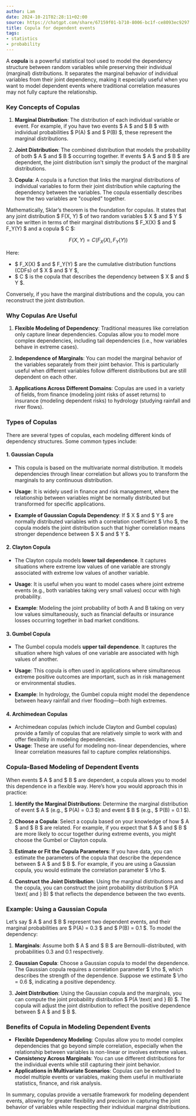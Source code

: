 ```yaml
---
author: Lam
date: 2024-10-21T02:28:11+02:00
source: https://chatgpt.com/share/67159f01-b710-8006-bc1f-ce8093ec9297
title: Copula for dependent events
tags:
- statistics
- probability
---
```


A **copula** is a powerful statistical tool used to model the dependency structure between random variables while preserving their individual (marginal) distributions. It separates the marginal behavior of individual variables from their joint dependency, making it especially useful when you want to model dependent events where traditional correlation measures may not fully capture the relationship.

### Key Concepts of Copulas

1. **Marginal Distribution**: The distribution of each individual variable or event. For example, if you have two events $ A $ and $ B $ with individual probabilities $ P(A) $ and $ P(B) $, these represent the marginal distributions.

2. **Joint Distribution**: The combined distribution that models the probability of both $ A $ and $ B $ occurring together. If events $ A $ and $ B $ are dependent, the joint distribution isn't simply the product of the marginal distributions.

3. **Copula**: A copula is a function that links the marginal distributions of individual variables to form their joint distribution while capturing the dependency between the variables. The copula essentially describes how the two variables are "coupled" together.

Mathematically, Sklar’s theorem is the foundation for copulas. It states that any joint distribution $ F(X, Y) $ of two random variables $ X $ and $ Y $ can be written in terms of their marginal distributions $ F_X(X) $ and $ F_Y(Y) $ and a copula $ C $:

$$
F(X, Y) = C(F_X(X), F_Y(Y))
$$

Here:
- $ F_X(X) $ and $ F_Y(Y) $ are the cumulative distribution functions (CDFs) of $ X $ and $ Y $,
- $ C $ is the copula that describes the dependency between $ X $ and $ Y $.

Conversely, if you have the marginal distributions and the copula, you can reconstruct the joint distribution.

### Why Copulas Are Useful

1. **Flexible Modeling of Dependency**: Traditional measures like correlation only capture linear dependencies. Copulas allow you to model more complex dependencies, including tail dependencies (i.e., how variables behave in extreme cases).
   
2. **Independence of Marginals**: You can model the marginal behavior of the variables separately from their joint behavior. This is particularly useful when different variables follow different distributions but are still dependent on each other.

3. **Applications Across Different Domains**: Copulas are used in a variety of fields, from finance (modeling joint risks of asset returns) to insurance (modeling dependent risks) to hydrology (studying rainfall and river flows).

### Types of Copulas

There are several types of copulas, each modeling different kinds of dependency structures. Some common types include:

#### 1. **Gaussian Copula**
   - This copula is based on the multivariate normal distribution. It models dependencies through linear correlation but allows you to transform the marginals to any continuous distribution.
   - **Usage**: It is widely used in finance and risk management, where the relationship between variables might be normally distributed but transformed for specific applications.
   
   - **Example of Gaussian Copula Dependency**: If $ X $ and $ Y $ are normally distributed variables with a correlation coefficient $ \rho $, the copula models the joint distribution such that higher correlation means stronger dependence between $ X $ and $ Y $.

#### 2. **Clayton Copula**
   - The Clayton copula models **lower tail dependence**. It captures situations where extreme low values of one variable are strongly associated with extreme low values of another variable.
   - **Usage**: It is useful when you want to model cases where joint extreme events (e.g., both variables taking very small values) occur with high probability.
   
   - **Example**: Modeling the joint probability of both A and B taking on very low values simultaneously, such as financial defaults or insurance losses occurring together in bad market conditions.

#### 3. **Gumbel Copula**
   - The Gumbel copula models **upper tail dependence**. It captures the situation where high values of one variable are associated with high values of another.
   - **Usage**: This copula is often used in applications where simultaneous extreme positive outcomes are important, such as in risk management or environmental studies.
   
   - **Example**: In hydrology, the Gumbel copula might model the dependence between heavy rainfall and river flooding—both high extremes.

#### 4. **Archimedean Copulas**
   - Archimedean copulas (which include Clayton and Gumbel copulas) provide a family of copulas that are relatively simple to work with and offer flexibility in modeling dependencies.
   - **Usage**: These are useful for modeling non-linear dependencies, where linear correlation measures fail to capture complex relationships.

### Copula-Based Modeling of Dependent Events

When events $ A $ and $ B $ are dependent, a copula allows you to model this dependence in a flexible way. Here’s how you would approach this in practice:

1. **Identify the Marginal Distributions**: Determine the marginal distribution of event $ A $ (e.g., $ P(A) = 0.3 $) and event $ B $ (e.g., $ P(B) = 0.1 $).

2. **Choose a Copula**: Select a copula based on your knowledge of how $ A $ and $ B $ are related. For example, if you expect that $ A $ and $ B $ are more likely to occur together during extreme events, you might choose the Gumbel or Clayton copula.

3. **Estimate or Fit the Copula Parameters**: If you have data, you can estimate the parameters of the copula that describe the dependence between $ A $ and $ B $. For example, if you are using a Gaussian copula, you would estimate the correlation parameter $ \rho $.

4. **Construct the Joint Distribution**: Using the marginal distributions and the copula, you can construct the joint probability distribution $ P(A \text{ and } B) $ that reflects the dependence between the two events.

### Example: Using a Gaussian Copula

Let’s say $ A $ and $ B $ represent two dependent events, and their marginal probabilities are $ P(A) = 0.3 $ and $ P(B) = 0.1 $. To model the dependency:

1. **Marginals**: Assume both $ A $ and $ B $ are Bernoulli-distributed, with probabilities 0.3 and 0.1 respectively.
   
2. **Gaussian Copula**: Choose a Gaussian copula to model the dependence. The Gaussian copula requires a correlation parameter $ \rho $, which describes the strength of the dependence. Suppose we estimate $ \rho = 0.6 $, indicating a positive dependency.

3. **Joint Distribution**: Using the Gaussian copula and the marginals, you can compute the joint probability distribution $ P(A \text{ and } B) $. The copula will adjust the joint distribution to reflect the positive dependence between $ A $ and $ B $.

### Benefits of Copula in Modeling Dependent Events

- **Flexible Dependency Modeling**: Copulas allow you to model complex dependencies that go beyond simple correlation, especially when the relationship between variables is non-linear or involves extreme values.
- **Consistency Across Marginals**: You can use different distributions for the individual events while still capturing their joint behavior.
- **Applications in Multivariate Scenarios**: Copulas can be extended to model multiple events or variables, making them useful in multivariate statistics, finance, and risk analysis.

In summary, copulas provide a versatile framework for modeling dependent events, allowing for greater flexibility and precision in capturing the joint behavior of variables while respecting their individual marginal distributions.

